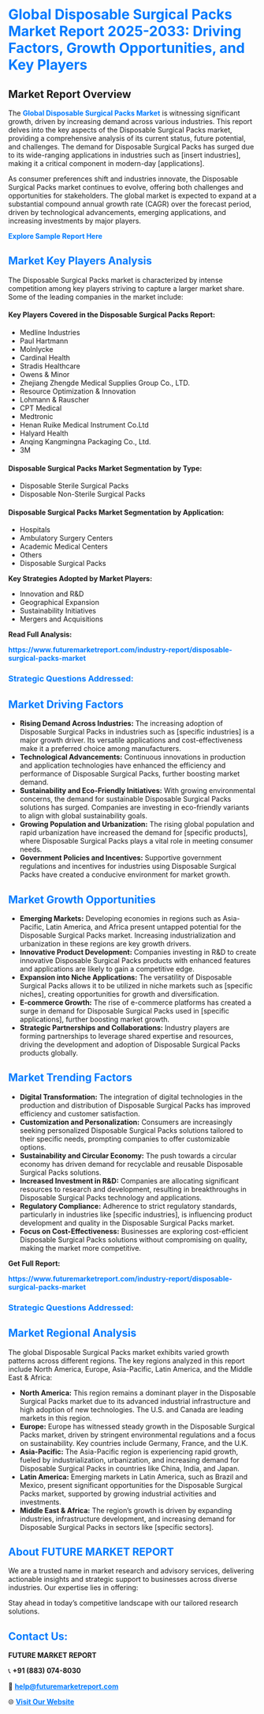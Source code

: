 <h1 style="color: #007BFF;">Global Disposable Surgical Packs Market Report 2025-2033: Driving Factors, Growth Opportunities, and Key Players</h1>

<section id="overview">
<h2>Market Report Overview</h2>
<p>The <a href="https://www.futuremarketreport.com/industry-report/disposable-surgical-packs-market" style="color: #007BFF; text-decoration: none;"><strong>Global Disposable Surgical Packs Market</strong></a> is witnessing significant growth, driven by increasing demand across various industries. This report delves into the key aspects of the Disposable Surgical Packs market, providing a comprehensive analysis of its current status, future potential, and challenges. The demand for Disposable Surgical Packs has surged due to its wide-ranging applications in industries such as [insert industries], making it a critical component in modern-day [applications].</p>
<p>As consumer preferences shift and industries innovate, the Disposable Surgical Packs market continues to evolve, offering both challenges and opportunities for stakeholders. The global market is expected to expand at a substantial compound annual growth rate (CAGR) over the forecast period, driven by technological advancements, emerging applications, and increasing investments by major players.</p>
</section>

<section id="overview">
<p><a href="https://www.futuremarketreport.com/request-sample/reportId=122479" style="color: #007BFF; text-decoration: none;"><strong>Explore Sample Report Here</strong></a></p>
</section>

<section id="key-players">
<h2 style="color: #007BFF;">Market Key Players Analysis</h2>
<p>The Disposable Surgical Packs market is characterized by intense competition among key players striving to capture a larger market share. Some of the leading companies in the market include:</p>
<h4>Key Players Covered in the Disposable Surgical Packs Report:</h4>
<ul><li>Medline Industries</li><li>Paul Hartmann</li><li>Molnlycke</li><li>Cardinal Health</li><li>Stradis Healthcare</li><li>Owens &amp; Minor</li><li>Zhejiang Zhengde Medical Supplies Group Co., LTD.</li><li>Resource Optimization &amp; Innovation</li><li>Lohmann &amp; Rauscher</li><li>CPT Medical</li><li>Medtronic</li><li>Henan Ruike Medical Instrument Co.Ltd</li><li>Halyard Health</li><li>Anqing Kangmingna Packaging Co., Ltd.</li><li>3M</li></ul>
<h4>Disposable Surgical Packs Market Segmentation by Type:</h4>
<ul><li>Disposable Sterile Surgical Packs</li><li>Disposable Non-Sterile Surgical Packs</li></ul>

<h4>Disposable Surgical Packs Market Segmentation by Application:</h4>
<ul><li>Hospitals</li><li>Ambulatory Surgery Centers</li><li>Academic Medical Centers</li><li>Others</li><li>Disposable Surgical Packs</li></ul>
<p><strong>Key Strategies Adopted by Market Players:</strong></p>
<ul>
<li>Innovation and R&D</li>
<li>Geographical Expansion</li>
<li>Sustainability Initiatives</li>
<li>Mergers and Acquisitions</li>
</ul>
</section>

<section>
<p><strong>Read Full Analysis: </strong></p><a href="https://www.futuremarketreport.com/industry-report/disposable-surgical-packs-market" style="color: #007BFF; text-decoration: none;"><strong>https://www.futuremarketreport.com/industry-report/disposable-surgical-packs-market</strong></a>
<h3 style="color: #007BFF;">Strategic Questions Addressed:</h3>
</section>

<section id="driving-factors">
<h2 style="color: #007BFF;">Market Driving Factors</h2>
<ul>
<li><strong>Rising Demand Across Industries:</strong> The increasing adoption of Disposable Surgical Packs in industries such as [specific industries] is a major growth driver. Its versatile applications and cost-effectiveness make it a preferred choice among manufacturers.</li>
<li><strong>Technological Advancements:</strong> Continuous innovations in production and application technologies have enhanced the efficiency and performance of Disposable Surgical Packs, further boosting market demand.</li>
<li><strong>Sustainability and Eco-Friendly Initiatives:</strong> With growing environmental concerns, the demand for sustainable Disposable Surgical Packs solutions has surged. Companies are investing in eco-friendly variants to align with global sustainability goals.</li>
<li><strong>Growing Population and Urbanization:</strong> The rising global population and rapid urbanization have increased the demand for [specific products], where Disposable Surgical Packs plays a vital role in meeting consumer needs.</li>
<li><strong>Government Policies and Incentives:</strong> Supportive government regulations and incentives for industries using Disposable Surgical Packs have created a conducive environment for market growth.</li>
</ul>
</section>

<section id="growth-opportunities">
<h2 style="color: #007BFF;">Market Growth Opportunities</h2>
<ul>
<li><strong>Emerging Markets:</strong> Developing economies in regions such as Asia-Pacific, Latin America, and Africa present untapped potential for the Disposable Surgical Packs market. Increasing industrialization and urbanization in these regions are key growth drivers.</li>
<li><strong>Innovative Product Development:</strong> Companies investing in R&D to create innovative Disposable Surgical Packs products with enhanced features and applications are likely to gain a competitive edge.</li>
<li><strong>Expansion into Niche Applications:</strong> The versatility of Disposable Surgical Packs allows it to be utilized in niche markets such as [specific niches], creating opportunities for growth and diversification.</li>
<li><strong>E-commerce Growth:</strong> The rise of e-commerce platforms has created a surge in demand for Disposable Surgical Packs used in [specific applications], further boosting market growth.</li>
<li><strong>Strategic Partnerships and Collaborations:</strong> Industry players are forming partnerships to leverage shared expertise and resources, driving the development and adoption of Disposable Surgical Packs products globally.</li>
</ul>
</section>

<section id="trending-factors">
<h2 style="color: #007BFF;">Market Trending Factors</h2>
<ul>
<li><strong>Digital Transformation:</strong> The integration of digital technologies in the production and distribution of Disposable Surgical Packs has improved efficiency and customer satisfaction.</li>
<li><strong>Customization and Personalization:</strong> Consumers are increasingly seeking personalized Disposable Surgical Packs solutions tailored to their specific needs, prompting companies to offer customizable options.</li>
<li><strong>Sustainability and Circular Economy:</strong> The push towards a circular economy has driven demand for recyclable and reusable Disposable Surgical Packs solutions.</li>
<li><strong>Increased Investment in R&D:</strong> Companies are allocating significant resources to research and development, resulting in breakthroughs in Disposable Surgical Packs technology and applications.</li>
<li><strong>Regulatory Compliance:</strong> Adherence to strict regulatory standards, particularly in industries like [specific industries], is influencing product development and quality in the Disposable Surgical Packs market.</li>
<li><strong>Focus on Cost-Effectiveness:</strong> Businesses are exploring cost-efficient Disposable Surgical Packs solutions without compromising on quality, making the market more competitive.</li>
</ul>
</section>

<section>
<p><strong>Get Full Report: </strong></p><a href="https://www.futuremarketreport.com/industry-report/disposable-surgical-packs-market" style="color: #007BFF; text-decoration: none;"><strong>https://www.futuremarketreport.com/industry-report/disposable-surgical-packs-market</strong></a>
<h3 style="color: #007BFF;">Strategic Questions Addressed:</h3>
</section>


<section id="regional-analysis">
<h2 style="color: #007BFF;">Market Regional Analysis</h2>
<p>The global Disposable Surgical Packs market exhibits varied growth patterns across different regions. The key regions analyzed in this report include North America, Europe, Asia-Pacific, Latin America, and the Middle East & Africa:</p>
<ul>
<li><strong>North America:</strong> This region remains a dominant player in the Disposable Surgical Packs market due to its advanced industrial infrastructure and high adoption of new technologies. The U.S. and Canada are leading markets in this region.</li>
<li><strong>Europe:</strong> Europe has witnessed steady growth in the Disposable Surgical Packs market, driven by stringent environmental regulations and a focus on sustainability. Key countries include Germany, France, and the U.K.</li>
<li><strong>Asia-Pacific:</strong> The Asia-Pacific region is experiencing rapid growth, fueled by industrialization, urbanization, and increasing demand for Disposable Surgical Packs in countries like China, India, and Japan.</li>
<li><strong>Latin America:</strong> Emerging markets in Latin America, such as Brazil and Mexico, present significant opportunities for the Disposable Surgical Packs market, supported by growing industrial activities and investments.</li>
<li><strong>Middle East & Africa:</strong> The region’s growth is driven by expanding industries, infrastructure development, and increasing demand for Disposable Surgical Packs in sectors like [specific sectors].</li>
</ul>
</section>

<footer>
<h2 style="color: #007BFF;">About FUTURE MARKET REPORT</h2>
<p>We are a trusted name in market research and advisory services, delivering actionable insights and strategic support to businesses across diverse industries. Our expertise lies in offering:</p>

<p>Stay ahead in today’s competitive landscape with our tailored research solutions.</p>

<h2 style="color: #007BFF;">Contact Us:</h2>
<p><strong>FUTURE MARKET REPORT</strong></p>
<p>📞 <strong>+91 (883) 074-8030</strong></p>
<p>📧 <strong><a href="mailto:help@futuremarketreport.com" style="color: #007BFF;">help@futuremarketreport.com</a></strong></p>
<p>🌐 <strong><a href="https://www.futuremarketreport.com/" style="color: #007BFF;">Visit Our Website</a></strong></p>
</footer>